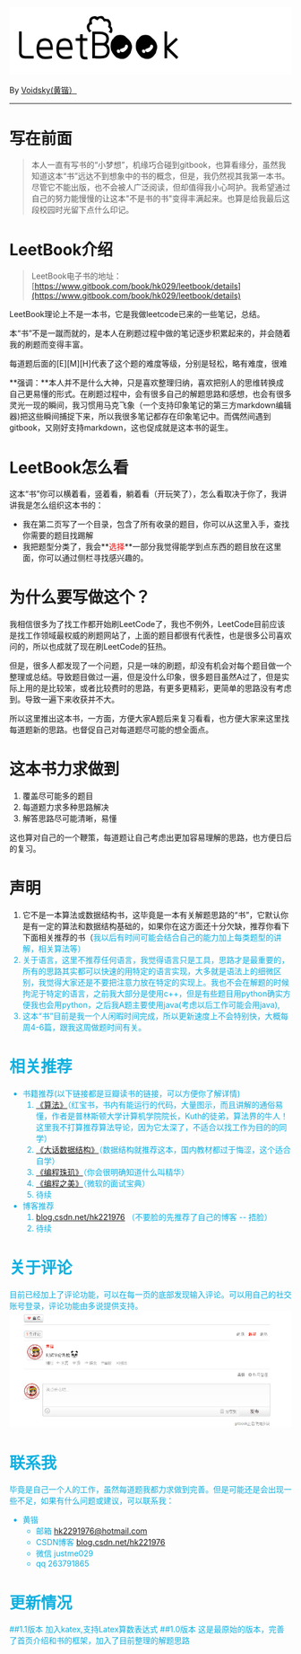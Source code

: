 ![](146082043110733.png)

 By [Voidsky(黄锴）](https://github.com/hk029)

---
# 写在前面
>本人一直有写书的“小梦想”，机缘巧合碰到gitbook，也算看缘分，虽然我知道这本“书”远达不到想象中的书的概念，但是，我仍然视其我第一本书。尽管它不能出版，也不会被人广泛阅读，但却值得我小心呵护。我希望通过自己的努力能慢慢的让这本"不是书的书"变得丰满起来。也算是给我最后这段校园时光留下点什么印记。

# LeetBook介绍

>LeetBook电子书的地址：[https://www.gitbook.com/book/hk029/leetbook/details](https://www.gitbook.com/book/hk029/leetbook/details)

LeetBook理论上不是一本书，它是我做leetcode已来的一些笔记，总结。

本“书”不是一蹴而就的，是本人在刷题过程中做的笔记逐步积累起来的，并会随着我的刷题而变得丰富。

每道题后面的[E][M][H]代表了这个题的难度等级，分别是轻松，略有难度，很难

**强调：**本人并不是什么大神，只是喜欢整理归纳，喜欢把别人的思维转换成自己更易懂的形式。在刷题过程中，会有很多自己的解题思路和感想，也会有很多灵光一现的瞬间，我习惯用马克飞象（一个支持印象笔记的第三方markdown编辑器)把这些瞬间捕捉下来，所以我很多笔记都存在印象笔记中。而偶然间遇到gitbook，又刚好支持markdown，这也促成就是这本书的诞生。

# LeetBook怎么看
这本“书”你可以横着看，竖着看，躺着看（开玩笑了），怎么看取决于你了，我讲讲我是怎么组织这本书的：
- 我在第二页写了一个目录，包含了所有收录的题目，你可以从这里入手，查找你需要的题目找踢解
- 我把题型分类了，我会**<font color=red>选择</font>**一部分我觉得能学到点东西的题目放在这里面，你可以通过侧栏寻找感兴趣的。

# 为什么要写做这个？
我相信很多为了找工作都开始刷LeetCode了，我也不例外，LeetCode目前应该是找工作领域最权威的刷题网站了，上面的题目都很有代表性，也是很多公司喜欢问的，所以也成就了现在刷LeetCode的狂热。

但是，很多人都发现了一个问题，只是一味的刷题，却没有机会对每个题目做一个整理或总结。导致题目做过一遍，但是没什么印象，很多题目虽然A过了，但是实际上用的是比较笨，或者比较费时的思路，有更多更精彩，更简单的思路没有考虑到。导致一遍下来收获并不大。

所以这里推出这本书，一方面，方便大家A题后来复习看看，也方便大家来这里找每道题新的思路。也督促自己对每道题尽可能的想全面点。


# 这本书力求做到
1. 覆盖尽可能多的题目
2. 每道题力求多种思路解决
3. 解答思路尽可能清晰，易懂

这也算对自己的一个鞭策，每道题让自己考虑出更加容易理解的思路，也方便日后的复习。


# 声明
1. 它不是一本算法或数据结构书，这毕竟是一本有关解题思路的“书”，它默认你是有一定的算法和数据结构基础的，如果你在这方面还十分欠缺，推荐你看下下面相关推荐的书（<font color=keyblue>我以后有时间可能会结合自己的能力加上每类题型的讲解，相关算法等）
2. 关于语言，这里不推荐任何语言，我觉得语言只是工具，思路才是最重要的，所有的思路其实都可以快速的用特定的语言实现，大多就是语法上的细微区别，我觉得大家还是不要把注意力放在特定的实现上。我也不会在解题的时候拘泥于特定的语言，之前我大部分是使用c++，但是有些题目用python确实方便我也会用python，之后我A题主要使用java(考虑以后工作可能会用java),
2. 这本“书”目前是我一个人闲暇时间完成，所以更新速度上不会特别快，大概每周4-6篇，跟我这周做题时间有关。


# 相关推荐
- 书籍推荐(以下链接都是豆瓣读书的链接，可以方便你了解详情)
  1. [《算法》](https://book.douban.com/subject/10432347/)（红宝书，书内有能运行的代码，大量图示，而且讲解的通俗易懂，作者是普林斯顿大学计算机学院院长，Kuth的徒弟，算法界的牛人！这里我不打算推荐算法导论，因为它太深了，不适合以找工作为目的的同学）
  2. [《大话数据结构》](https://book.douban.com/subject/6424904/)（数据结构就推荐这本，国内教材都过于悔涩，这个适合自学）
  3. [《编程珠玑》](https://book.douban.com/subject/3227098/)（你会很明确知道什么叫精华）
  4. [《编程之美》](https://book.douban.com/subject/3004255/)（微软的面试宝典）
  5. 待续
- 博客推荐
  1. [blog.csdn.net/hk221976](blog.csdn.net/hk221976) （不要脸的先推荐了自己的博客 -- 捂脸）
  2. 待续

# 关于评论
目前已经加上了评论功能，可以在每一页的底部发现输入评论。可以用自己的社交账号登录，评论功能由多说提供支持。
![Alt text](./1461598844843.png)
# 联系我
毕竟是自己一个人的工作，虽然每道题我都力求做到完善。但是可能还是会出现一些不足，如果有什么问题或建议，可以联系我：

- 黄锴
  - 邮箱   [hk2291976@hotmail.com](hk2291976@hotmail.com)
  - CSDN博客 [blog.csdn.net/hk221976](blog.csdn.net/hk221976)
  - 微信 justme029
  - qq 263791865



# 更新情况
##1.1版本
加入katex,支持Latex算数表达式
##1.0版本
这是最原始的版本，完善了首页介绍和书的框架，加入了目前整理的解题思路